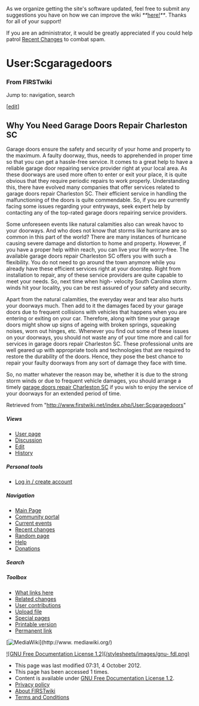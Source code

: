 As we organize getting the site's software updated, feel free to submit any
suggestions you have on how we can improve the wiki
_**_[here!](/index.php/User:Hallry/Suggestions "User:Hallry/Suggestions"
)_**_. Thanks for all of your support!

If you are an administrator, it would be greatly appreciated if you could help
patrol [Recent Changes](/index.php/Special:Recentchanges
"Special:Recentchanges" ) to combat spam.

# User:Scgaragedoors

### From FIRSTwiki

Jump to: navigation, search

[[edit](/index.php?title=User:Scgaragedoors&action=edit&section=1 "Edit
section: Why You Need Garage Doors Repair Charleston SC" )]

##  Why You Need Garage Doors Repair Charleston SC

Garage doors ensure the safety and security of your home and property to the
maximum. A faulty doorway, thus, needs to apprehended in proper time so that
you can get a hassle-free service. It comes to a great help to have a reliable
garage door repairing service provider right at your local area. As these
doorways are used more often to enter or exit your place, it is quite obvious
that they require periodic repairs to work properly. Understanding this, there
have evolved many companies that offer services related to garage doors repair
Charleston SC. Their efficient service in handling the malfunctioning of the
doors is quite commendable. So, if you are currently facing some issues
regarding your entryways, seek expert help by contacting any of the top-rated
garage doors repairing service providers.

Some unforeseen events like natural calamities also can wreak havoc to your
doorways. And who does not know that storms like hurricane are so common in
this part of the world? There are many instances of hurricane causing severe
damage and distortion to home and property. However, if you have a proper help
within reach, you can live your life worry-free. The available garage doors
repair Charleston SC offers you with such a flexibility. You do not need to go
around the town anymore while you already have these efficient services right
at your doorstep. Right from installation to repair, any of these service
providers are quite capable to meet your needs. So, next time when high-
velocity South Carolina storm winds hit your locality, you can be rest assured
of your safety and security.

Apart from the natural calamities, the everyday wear and tear also hurts your
doorways much. Then add to it the damages faced by your garage doors due to
frequent collisions with vehicles that happens when you are entering or
exiting on your car. Therefore, along with time your garage doors might show
up signs of ageing with broken springs, squeaking noises, worn out hinges,
etc. Whenever you find out some of these issues on your doorways, you should
not waste any of your time more and call for services in garage doors repair
Charleston SC. These professional units are well geared up with appropriate
tools and technologies that are required to restore the durability of the
doors. Hence, they pose the best chance to repair your faulty doorways from
any sort of damage they face with time.

So, no matter whatever the reason may be, whether it is due to the strong
storm winds or due to frequent vehicle damages, you should arrange a timely
[garage doors repair Charleston SC](http://www.charlestongaragedoors.com/
"http://www.charlestongaragedoors.com/" ) if you wish to enjoy the service of
your doorways for an extended period of time.

Retrieved from "<http://www.firstwiki.net/index.php/User:Scgaragedoors>"

##### Views

  * [User page](/index.php/User:Scgaragedoors)
  * [Discussion](/index.php?title=User_talk:Scgaragedoors&action=edit)
  * [Edit](/index.php?title=User:Scgaragedoors&action=edit)
  * [History](/index.php?title=User:Scgaragedoors&action=history)

##### Personal tools

  * [Log in / create account](/index.php?title=Special:Userlogin&returnto=User:Scgaragedoors)

[](/index.php/Main_Page "Main Page" )

##### Navigation

  * [Main Page](/index.php/Main_Page)
  * [Community portal](/index.php/FIRSTwiki:Community_portal)
  * [Current events](/index.php/Current_events)
  * [Recent changes](/index.php/Special:Recentchanges)
  * [Random page](/index.php/Special:Random)
  * [Help](/index.php/FIRSTwiki:Help)
  * [Donations](/index.php/FIRSTwiki:Site_support)

##### Search



##### Toolbox

  * [What links here](/index.php/Special:Whatlinkshere/User:Scgaragedoors)
  * [Related changes](/index.php/Special:Recentchangeslinked/User:Scgaragedoors)
  * [User contributions](/index.php/Special:Contributions/Scgaragedoors)
  * [Upload file](/index.php/Special:Upload)
  * [Special pages](/index.php/Special:Specialpages)
  * [Printable version](/index.php?title=User:Scgaragedoors&printable=yes)
  * [Permanent link](/index.php?title=User:Scgaragedoors&oldid=923243)

[![MediaWiki](/skins/common/images/poweredby_mediawiki_88x31.png)](http://www.
mediawiki.org/)

[![GNU Free Documentation License 1.2](/stylesheets/images/gnu-
fdl.png)](http://www.gnu.org/copyleft/fdl.html)

  * This page was last modified 07:31, 4 October 2012.
  * This page has been accessed 1 times.
  * Content is available under [GNU Free Documentation License 1.2](http://www.gnu.org/copyleft/fdl.html "http://www.gnu.org/copyleft/fdl.html" ).
  * [Privacy policy](/index.php/FIRSTwiki:Privacy_policy "FIRSTwiki:Privacy policy" )
  * [About FIRSTwiki](/index.php/FIRSTwiki:About "FIRSTwiki:About" )
  * [Terms and Conditions](/index.php/FIRSTwiki:Terms_and_conditions "FIRSTwiki:Terms and conditions" )

